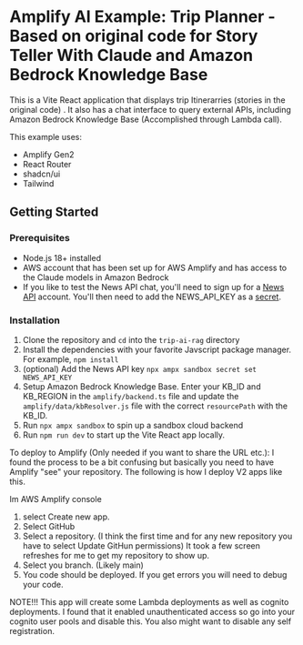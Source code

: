 # Amplify AI Example: Trip Planner - Based on original code for Story Teller With Claude and Amazon Bedrock Knowledge Base

This is a Vite React application that displays trip Itinerarries (stories in the original code) . It also has a chat interface to query external APIs, including Amazon Bedrock Knowledge Base (Accomplished through Lambda call).

This example uses:

- Amplify Gen2
- React Router
- shadcn/ui
- Tailwind

## Getting Started

### Prerequisites

- Node.js 18+ installed
- AWS account that has been set up for AWS Amplify and has access to the Claude models in Amazon Bedrock
- If you like to test the News API chat, you'll need to sign up for a [News API](https://newsapi.org) account. You'll then need to add the NEWS_API_KEY as a [secret](https://docs.amplify.aws/react/deploy-and-host/fullstack-branching/secrets-and-vars/).

### Installation

1. Clone the repository and `cd` into the `trip-ai-rag` directory
2. Install the dependencies with your favorite Javscript package manager. For example, `npm install`
3. (optional) Add the News API key `npx ampx sandbox secret set NEWS_API_KEY`
4. Setup Amazon Bedrock Knowledge Base. Enter your KB_ID and KB_REGION in the `amplify/backend.ts` file and update the `amplify/data/kbResolver.js` file with the correct `resourcePath` with the KB_ID.
5. Run `npx ampx sandbox` to spin up a sandbox cloud backend
6. Run `npm run dev` to start up the Vite React app locally.

To deploy to Amplify (Only needed if you want to share the URL etc.): 
I found the process to be a bit confusing but basically you need to have Amplify "see" your repository.  The following is how I deploy V2 apps like this.

Im AWS Amplify console 
1) select Create new app.
2) Select GitHub
3) Select a repository. (I think the first time and for any new repository you have to select Update GitHun permissions)  It took a few screen refreshes for me to get my repository to show up.
4) Select you branch.  (Likely main) 
5) You code should be deployed.  If you get errors you will need to debug your code.  

NOTE!!! This app will create some Lambda deployments as well as cognito deployments.  I found that it enabled unauthenticated access so go into your cognito user pools and disable this.  You also might want to disable any self registration. 
